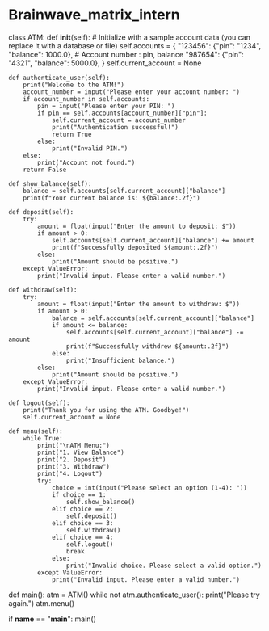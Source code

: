 # Brainwave_matrix_intern
class ATM:
    def __init__(self):
        # Initialize with a sample account data (you can replace it with a database or file)
        self.accounts = {
            "123456": {"pin": "1234", "balance": 1000.0},  # Account number : pin, balance
            "987654": {"pin": "4321", "balance": 5000.0},
        }
        self.current_account = None

    def authenticate_user(self):
        print("Welcome to the ATM!")
        account_number = input("Please enter your account number: ")
        if account_number in self.accounts:
            pin = input("Please enter your PIN: ")
            if pin == self.accounts[account_number]["pin"]:
                self.current_account = account_number
                print("Authentication successful!")
                return True
            else:
                print("Invalid PIN.")
        else:
            print("Account not found.")
        return False

    def show_balance(self):
        balance = self.accounts[self.current_account]["balance"]
        print(f"Your current balance is: ${balance:.2f}")

    def deposit(self):
        try:
            amount = float(input("Enter the amount to deposit: $"))
            if amount > 0:
                self.accounts[self.current_account]["balance"] += amount
                print(f"Successfully deposited ${amount:.2f}")
            else:
                print("Amount should be positive.")
        except ValueError:
            print("Invalid input. Please enter a valid number.")

    def withdraw(self):
        try:
            amount = float(input("Enter the amount to withdraw: $"))
            if amount > 0:
                balance = self.accounts[self.current_account]["balance"]
                if amount <= balance:
                    self.accounts[self.current_account]["balance"] -= amount
                    print(f"Successfully withdrew ${amount:.2f}")
                else:
                    print("Insufficient balance.")
            else:
                print("Amount should be positive.")
        except ValueError:
            print("Invalid input. Please enter a valid number.")

    def logout(self):
        print("Thank you for using the ATM. Goodbye!")
        self.current_account = None

    def menu(self):
        while True:
            print("\nATM Menu:")
            print("1. View Balance")
            print("2. Deposit")
            print("3. Withdraw")
            print("4. Logout")
            try:
                choice = int(input("Please select an option (1-4): "))
                if choice == 1:
                    self.show_balance()
                elif choice == 2:
                    self.deposit()
                elif choice == 3:
                    self.withdraw()
                elif choice == 4:
                    self.logout()
                    break
                else:
                    print("Invalid choice. Please select a valid option.")
            except ValueError:
                print("Invalid input. Please enter a valid number.")

def main():
    atm = ATM()
    while not atm.authenticate_user():
        print("Please try again.")
    atm.menu()

if __name__ == "__main__":
    main()
